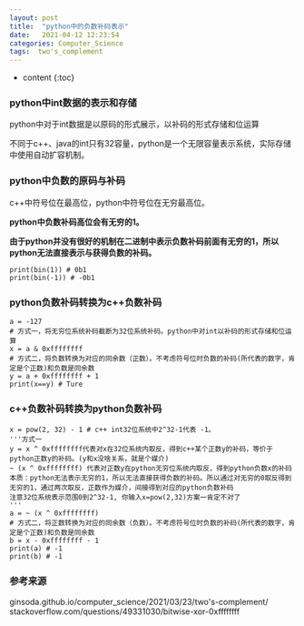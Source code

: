 ```yaml
---
layout: post
title:  "python中的负数补码表示"
date:   2021-04-12 12:23:54
categories: Computer_Science
tags:  two's_complement
---
```


* content
{:toc}

### python中int数据的表示和存储
python中对于int数据是以原码的形式展示，以补码的形式存储和位运算

不同于c++、java的int只有32容量，python是一个无限容量表示系统，实际存储中使用自动扩容机制。
### python中负数的原码与补码
c++中符号位在最高位，python中符号位在无穷最高位。

**python中负数补码高位会有无穷的1。**

**由于python并没有很好的机制在二进制中表示负数补码前面有无穷的1，所以python无法直接表示与获得负数的补码。**

```
print(bin(1)) # 0b1  
print(bin(-1)) # -0b1
```
### python负数补码转换为c++负数补码
```
a = -127  
# 方式一，将无穷位系统补码截断为32位系统补码。python中对int以补码的形式存储和位运算  
x = a & 0xffffffff  
# 方式二，将负数转换为对应的同余数（正数）。不考虑符号位时负数的补码(所代表的数字，肯定是个正数)和负数是同余数  
y = a + 0xffffffff + 1  
print(x==y) # Ture  
```
### c++负数补码转换为python负数补码
```
x = pow(2, 32) - 1 # c++ int32位系统中2^32-1代表 -1。  
'''方式一 
y = x ^ 0xffffffff代表对x在32位系统内取反，得到c++某个正数y的补码，等价于python正数y的补码。(y和x没啥关系，就是个媒介) 
~ (x ^ 0xffffffff) 代表对正数y在python无穷位系统内取反，得到python负数x的补码 
本质：python无法表示无穷的1，所以无法直接获得负数的补码。所以通过对无穷的0取反得到无穷的1，通过两次取反，正数作为媒介，间接得到对应的python负数补码 
注意32位系统表示范围0到2^32-1, 你输入x=pow(2,32)方案一肯定不对了  
'''  
a = ~ (x ^ 0xffffffff)  
# 方式二，将正数转换为对应的同余数（负数）。不考虑符号位时负数的补码(所代表的数字，肯定是个正数)和负数是同余数  
b = x - 0xffffffff - 1  
print(a) # -1  
print(b) # -1  
```
### 参考来源
ginsoda.github.io/computer_science/2021/03/23/two's-complement/
stackoverflow.com/questions/49331030/bitwise-xor-0xffffffff
